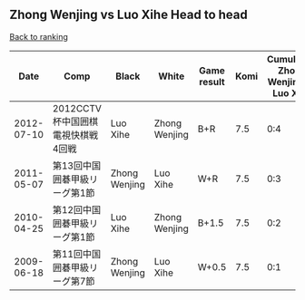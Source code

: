 ## Zhong Wenjing vs Luo Xihe Head to head

[Back to ranking](../../index.md)




| **Date** | **Comp** | **Black** | **White** | **Game result** | **Komi** | **Cumulative Zhong Wenjing vs Luo Xihe** | **Zhong Wenjing streak** | **Luo Xihe streak** | 
| --- | --- | --- | --- | --- | --- | --- | --- | --- |
| 2012-07-10 | 2012CCTV杯中国囲棋電視快棋戦4回戦 | Luo Xihe | Zhong Wenjing | B+R | 7.5 | 0:4 | 0 | 4 | 
| 2011-05-07 | 第13回中国囲碁甲級リーグ第1節 | Zhong Wenjing | Luo Xihe | W+R | 7.5 | 0:3 | 0 | 3 | 
| 2010-04-25 | 第12回中国囲碁甲級リーグ第1節 | Luo Xihe | Zhong Wenjing | B+1.5 | 7.5 | 0:2 | 0 | 2 | 
| 2009-06-18 | 第11回中国囲碁甲級リーグ第7節 | Zhong Wenjing | Luo Xihe | W+0.5 | 7.5 | 0:1 | 0 | 1 |




